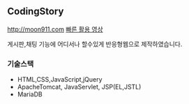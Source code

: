## CodingStory
http://moon911.com [빠른 활용 영상](https://blog.naver.com/esj44518/221664572422)

게시판,채팅 기능에 어디서나 할수있게 반응형웹으로 제작하였습니다.

### 기술스택
* HTML,CSS,JavaScript,jQuery
* ApacheTomcat, JavaServlet, JSP(EL,JSTL)
* MariaDB
